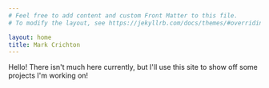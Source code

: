 ```yaml
---
# Feel free to add content and custom Front Matter to this file.
# To modify the layout, see https://jekyllrb.com/docs/themes/#overriding-theme-defaults

layout: home
title: Mark Crichton
---
```


Hello! There isn't much here currently, but I'll use this site to show off some projects I'm working on!
